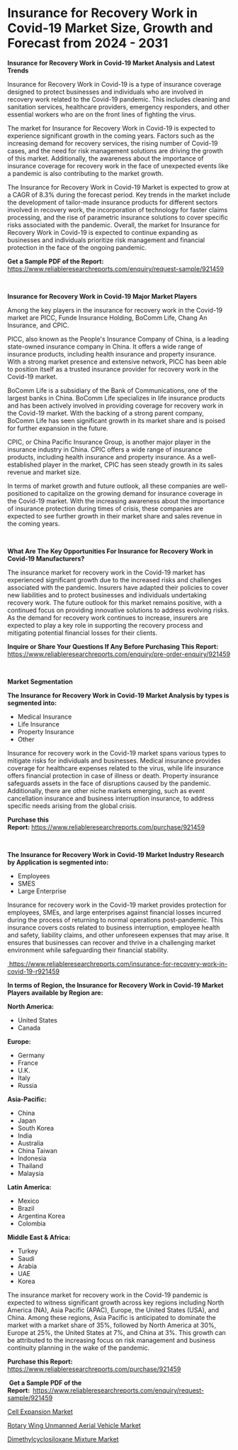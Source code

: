 <p><h1>Insurance for Recovery Work in Covid-19 Market Size, Growth and Forecast from 2024 - 2031</h1></p><p><strong>Insurance for Recovery Work in Covid-19 Market Analysis and Latest Trends</strong></p>
<p><p>Insurance for Recovery Work in Covid-19 is a type of insurance coverage designed to protect businesses and individuals who are involved in recovery work related to the Covid-19 pandemic. This includes cleaning and sanitation services, healthcare providers, emergency responders, and other essential workers who are on the front lines of fighting the virus.</p><p>The market for Insurance for Recovery Work in Covid-19 is expected to experience significant growth in the coming years. Factors such as the increasing demand for recovery services, the rising number of Covid-19 cases, and the need for risk management solutions are driving the growth of this market. Additionally, the awareness about the importance of insurance coverage for recovery work in the face of unexpected events like a pandemic is also contributing to the market growth.</p><p>The Insurance for Recovery Work in Covid-19 Market is expected to grow at a CAGR of 8.3% during the forecast period. Key trends in the market include the development of tailor-made insurance products for different sectors involved in recovery work, the incorporation of technology for faster claims processing, and the rise of parametric insurance solutions to cover specific risks associated with the pandemic. Overall, the market for Insurance for Recovery Work in Covid-19 is expected to continue expanding as businesses and individuals prioritize risk management and financial protection in the face of the ongoing pandemic.</p></p>
<p><strong>Get a Sample PDF of the Report:&nbsp;</strong> <a href="https://www.reliableresearchreports.com/enquiry/request-sample/921459">https://www.reliableresearchreports.com/enquiry/request-sample/921459</a></p>
<p>&nbsp;</p>
<p><strong>Insurance for Recovery Work in Covid-19 Major Market Players</strong></p>
<p><p>Among the key players in the insurance for recovery work in the Covid-19 market are PICC, Funde Insurance Holding, BoComm Life, Chang An Insurance, and CPIC. </p><p>PICC, also known as the People's Insurance Company of China, is a leading state-owned insurance company in China. It offers a wide range of insurance products, including health insurance and property insurance. With a strong market presence and extensive network, PICC has been able to position itself as a trusted insurance provider for recovery work in the Covid-19 market.</p><p>BoComm Life is a subsidiary of the Bank of Communications, one of the largest banks in China. BoComm Life specializes in life insurance products and has been actively involved in providing coverage for recovery work in the Covid-19 market. With the backing of a strong parent company, BoComm Life has seen significant growth in its market share and is poised for further expansion in the future.</p><p>CPIC, or China Pacific Insurance Group, is another major player in the insurance industry in China. CPIC offers a wide range of insurance products, including health insurance and property insurance. As a well-established player in the market, CPIC has seen steady growth in its sales revenue and market size.</p><p>In terms of market growth and future outlook, all these companies are well-positioned to capitalize on the growing demand for insurance coverage in the Covid-19 market. With the increasing awareness about the importance of insurance protection during times of crisis, these companies are expected to see further growth in their market share and sales revenue in the coming years.</p></p>
<p>&nbsp;</p>
<p><strong>What Are The Key Opportunities For Insurance for Recovery Work in Covid-19 Manufacturers?</strong></p>
<p><p>The insurance market for recovery work in the Covid-19 market has experienced significant growth due to the increased risks and challenges associated with the pandemic. Insurers have adapted their policies to cover new liabilities and to protect businesses and individuals undertaking recovery work. The future outlook for this market remains positive, with a continued focus on providing innovative solutions to address evolving risks. As the demand for recovery work continues to increase, insurers are expected to play a key role in supporting the recovery process and mitigating potential financial losses for their clients.</p></p>
<p><strong>Inquire or Share Your Questions If Any Before Purchasing This Report:</strong> <a href="https://www.reliableresearchreports.com/enquiry/pre-order-enquiry/921459">https://www.reliableresearchreports.com/enquiry/pre-order-enquiry/921459</a></p>
<p>&nbsp;</p>
<p><strong>Market Segmentation</strong></p>
<p><strong>The Insurance for Recovery Work in Covid-19 Market Analysis by types is segmented into:</strong></p>
<p><ul><li>Medical Insurance</li><li>Life Insurance</li><li>Property Insurance</li><li>Other</li></ul></p>
<p><p>Insurance for recovery work in the Covid-19 market spans various types to mitigate risks for individuals and businesses. Medical insurance provides coverage for healthcare expenses related to the virus, while life insurance offers financial protection in case of illness or death. Property insurance safeguards assets in the face of disruptions caused by the pandemic. Additionally, there are other niche markets emerging, such as event cancellation insurance and business interruption insurance, to address specific needs arising from the global crisis.</p></p>
<p><strong>Purchase this Report:&nbsp;</strong><a href="https://www.reliableresearchreports.com/purchase/921459">https://www.reliableresearchreports.com/purchase/921459</a></p>
<p>&nbsp;</p>
<p><strong>The Insurance for Recovery Work in Covid-19 Market Industry Research by Application is segmented into:</strong></p>
<p><ul><li>Employees</li><li>SMES</li><li>Large Enterprise</li></ul></p>
<p><p>Insurance for recovery work in the Covid-19 market provides protection for employees, SMEs, and large enterprises against financial losses incurred during the process of returning to normal operations post-pandemic. This insurance covers costs related to business interruption, employee health and safety, liability claims, and other unforeseen expenses that may arise. It ensures that businesses can recover and thrive in a challenging market environment while safeguarding their financial stability.</p></p>
<p><a href="https://www.reliableresearchreports.com/insurance-for-recovery-work-in-covid-19-r921459">&nbsp;https://www.reliableresearchreports.com/insurance-for-recovery-work-in-covid-19-r921459</a></p>
<p><strong>In terms of Region, the Insurance for Recovery Work in Covid-19 Market Players available by Region are:</strong></p>
<p>
    <p> <strong> North America: </strong>
        <ul>
            <li>United States</li>
            <li>Canada</li>
        </ul>
        </p> 
    <p> <strong> Europe: </strong>
        <ul>
            <li>Germany</li>
            <li>France</li>
            <li>U.K.</li>
            <li>Italy</li>
            <li>Russia</li>
        </ul>
        </p> 
    <p> <strong> Asia-Pacific: </strong>
        <ul>
            <li>China</li>
            <li>Japan</li>
            <li>South Korea</li>
            <li>India</li>
            <li>Australia</li>
            <li>China Taiwan</li>
            <li>Indonesia</li>
            <li>Thailand</li>
            <li>Malaysia</li>
        </ul>
        </p> 
    <p> <strong> Latin America: </strong>
        <ul>
            <li>Mexico</li>
            <li>Brazil</li>
            <li>Argentina Korea</li>
            <li>Colombia</li>
        </ul>
        </p> 
    <p> <strong> Middle East & Africa: </strong>
        <ul>
            <li>Turkey</li>
            <li>Saudi</li>
            <li>Arabia</li>
            <li>UAE</li>
            <li>Korea</li>
        </ul>
    </p>
    </p>
<p><p>The insurance market for recovery work in the Covid-19 pandemic is expected to witness significant growth across key regions including North America (NA), Asia Pacific (APAC), Europe, the United States (USA), and China. Among these regions, Asia Pacific is anticipated to dominate the market with a market share of 35%, followed by North America at 30%, Europe at 25%, the United States at 7%, and China at 3%. This growth can be attributed to the increasing focus on risk management and business continuity planning in the wake of the pandemic.</p></p>
<p><strong>Purchase this Report: </strong><a href="https://www.reliableresearchreports.com/purchase/921459">https://www.reliableresearchreports.com/purchase/921459</a></p>
<p>&nbsp;<strong>Get a Sample PDF of the Report:&nbsp;&nbsp;</strong><a href="https://www.reliableresearchreports.com/enquiry/request-sample/921459">https://www.reliableresearchreports.com/enquiry/request-sample/921459</a></p>
<p><strong></strong></p>
<p><p><a href="https://github.com/ruddyyedelwadw/Market-Research-Report-List-2/blob/main/cell-expansion-market.md">Cell Expansion Market</a></p><p><a href="https://github.com/jaidynmorantestelletmjzya/Market-Research-Report-List-2/blob/main/rotary-wing-unmanned-aerial-vehicle-market.md">Rotary Wing Unmanned Aerial Vehicle Market</a></p><p><a href="https://issuu.com/reportprime-2/docs/dimethylcyclosiloxane-mixture-market-size-2030.ppt">Dimethylcyclosiloxane Mixture Market</a></p></p>